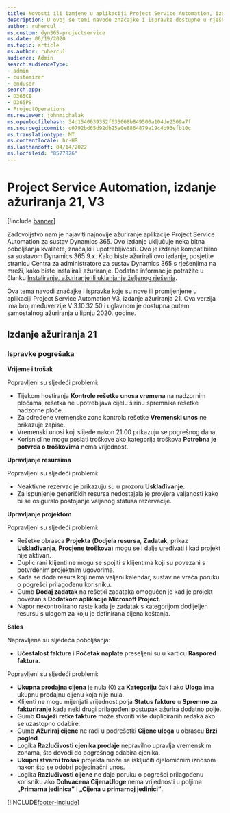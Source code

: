 ```yaml
---
title: Novosti ili izmjene u aplikaciji Project Service Automation, izdanje ažuriranja 21, V3
description: U ovoj se temi navode značajke i ispravke dostupne u rješenju Project Service Automation, izdanje ažuriranja 21, V3.
author: ruhercul
ms.custom: dyn365-projectservice
ms.date: 06/19/2020
ms.topic: article
ms.author: ruhercul
audience: Admin
search.audienceType:
- admin
- customizer
- enduser
search.app:
- D365CE
- D365PS
- ProjectOperations
ms.reviewer: johnmichalak
ms.openlocfilehash: 34d1540639352f635068b849500a104de2509a7f
ms.sourcegitcommit: c0792bd65d92db25e0e8864879a19c4b93efb10c
ms.translationtype: MT
ms.contentlocale: hr-HR
ms.lasthandoff: 04/14/2022
ms.locfileid: "8577826"
---
```

# <a name="project-service-automation-update-release-21-v3"></a>Project Service Automation, izdanje ažuriranja 21, V3

[!include [banner](../includes/psa-now-project-operations.md)]

Zadovoljstvo nam je najaviti najnovije ažuriranje aplikacije Project Service Automation za sustav Dynamics 365. Ovo izdanje uključuje neka bitna poboljšanja kvalitete, značajki i upotrebljivosti. Ovo je izdanje kompatibilno sa sustavom Dynamics 365 9.x. Kako biste ažurirali ovo izdanje, posjetite stranicu Centra za administratore za sustav Dynamics 365 s rješenjima na mreži, kako biste instalirali ažuriranje. Dodatne informacije potražite u članku [Instaliranje, ažuriranje ili uklanjanje željenog rješenja](/power-platform/admin/install-remove-preferred-solution).

Ova tema navodi značajke i ispravke koje su nove ili promijenjene u aplikaciji Project Service Automation V3, izdanje ažuriranja 21. Ova verzija ima broj međuverzije V 3.10.32.50 i uglavnom je dostupna putem samostalnog ažuriranja u lipnju 2020. godine.

## <a name="update-release-21"></a>Izdanje ažuriranja 21

### <a name="bug-fixes"></a>Ispravke pogrešaka

**Vrijeme i trošak**

Popravljeni su sljedeći problemi:

- Tijekom hostiranja **Kontrole rešetke unosa vremena** na nadzornim pločama, rešetka ne upotrebljava cijelu širinu spremnika rešetke nadzorne ploče.
- Za određene vremenske zone kontrola rešetke **Vremenski unos** ne prikazuje zapise.
- Vremenski unosi koji slijede nakon 21:00 prikazuju se pogrešnog dana.
- Korisnici ne mogu poslati troškove ako kategorija troškova **Potrebna je potvrda o troškovima** nema vrijednost.

**Upravljanje resursima**

Popravljeni su sljedeći problemi:

- Neaktivne rezervacije prikazuju su u prozoru **Usklađivanje**.
- Za ispunjenje generičkih resursa nedostajala je provjera valjanosti kako bi se osiguralo postojanje valjanog statusa rezervacije.

**Upravljanje projektom**

Popravljeni su sljedeći problemi:

- Rešetke obrasca **Projekta** (**Dodjela resursa**, **Zadatak**, prikaz **Usklađivanja**, **Procjene troškova**) mogu se i dalje uređivati i kad projekt nije aktivan.
- Duplicirani klijenti ne mogu se spojiti s klijentima koji su povezani s potvrđenim projektnim ugovorima.
- Kada se doda resurs koji nema valjani kalendar, sustav ne vraća poruku o pogrešci prilagođenu korisniku.
- Gumb **Dodaj zadatak** na rešetki zadataka omogućen je kad je projekt povezan s **Dodatkom aplikacije Microsoft Project**.
- Napor nekontrolirano raste kada je zadatak s kategorijom dodijeljen resursu s ulogom za koju je definirana cijena koštanja.

**Sales**

Napravljena su sljedeća poboljšanja:

- **Učestalost fakture** i **Početak naplate** preseljeni su u karticu **Raspored faktura**.

Popravljeni su sljedeći problemi:

- **Ukupna prodajna cijena** je nula (0) za **Kategoriju** čak i ako **Uloga** ima ukupnu prodajnu cijenu koja nije nula.
- Klijenti ne mogu mijenjati vrijednost polja **Status fakture** u **Spremno za fakturiranje** kada neki drugi prilagođeni postupak ažurira dodatno polje.
- Gumb **Osvježi retke fakture** može stvoriti više dupliciranih redaka ako se uzastopno odabire.
- Gumb **Ažuriraj cijene** ne radi u podrešetki **Cijene uloga** u obrascu **Brzi pogled**.
- Logika **Razlučivosti cjenika prodaje** nepravilno upravlja vremenskim zonama, što dovodi do pogrešnog odabira cjenika.
- **Ukupni stvarni trošak** projekta može se isključiti djelomičnim iznosom nakon što se odobri pojedinačni unos.
- Logika **Razlučivosti cijene** ne daje poruku o pogrešci prilagođenu korisniku ako **Dohvaćena CijenaUloge** nema vrijednosti u poljima **„Primarna jedinica”** i **„Cijena u primarnoj jedinici”**.


[!INCLUDE[footer-include](../includes/footer-banner.md)]
